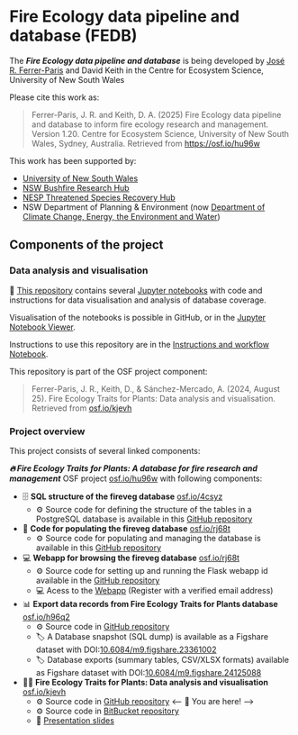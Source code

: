 # Fire Ecology data pipeline and database (FEDB)

The ***Fire Ecology data pipeline and database*** is being developed by  [José R. Ferrer-Paris](https://github.com/jrfep) and David Keith in the Centre for Ecosystem Science, University of New South Wales

Please cite this work as:

> Ferrer-Paris, J. R. and Keith, D. A. (2025) Fire Ecology data pipeline and database to inform fire ecology research and management. Version 1.20. Centre for Ecosystem Science, University of New South Wales, Sydney, Australia. Retrieved from <https://osf.io/hu96w>

This work has been supported by:

- [University of New South Wales](https://www.unsw.edu.au/)
- [NSW Bushfire Research Hub](https://www.bushfirehub.org/)
- [NESP Threatened Species Recovery Hub](https://www.nespthreatenedspecies.edu.au/)
- NSW Department of Planning & Environment (now [Department of Climate Change, Energy, the Environment and Water](https://www.nsw.gov.au/departments-and-agencies/dcceew))

## Components of the project

### Data analysis and visualisation

:dart: [This repository](https://github.com/ces-unsw-edu-au/fireveg-analysis) contains several [Jupyter notebooks](https://jupyter.org/try) with code and instructions for data visualisation and analysis of database coverage.

Visualisation of the notebooks is possible in GitHub, or in the [Jupyter Notebook Viewer](https://nbviewer.org/).

Instructions to use this repository are in the [Instructions and workflow Notebook](Instructions-and-workflow.ipynb). 

This repository is part of the OSF project component:

> Ferrer-Paris, J. R., Keith, D., & Sánchez-Mercado, A. (2024, August 25). Fire Ecology Traits for Plants: Data analysis and visualisation. Retrieved from [osf.io/kjevh](https://osf.io/kjevh/)

### Project overview

<!--// Need to update this figure
![Overview of project resources](figs/Fireveg-project-resources.png)
//-->
This project consists of several linked components:

***🔥 Fire Ecology Traits for Plants: A database for fire research and management*** OSF project [osf.io/hu96w](https://osf.io/hu96w/) with following components:

  - :file_cabinet: **SQL structure of the fireveg database** [osf.io/4csyz](https://osf.io/4csyz)
    - :gear: Source code for defining the structure of the tables in a PostgreSQL database is available in this [GitHub repository](https://github.com/ces-unsw-edu-au/fireveg-db) 
  - :briefcase: **Code for populating the fireveg database** [osf.io/rj68t](https://osf.io/znuge)
    - :gear: Source code for populating and managing the database is available in this [GitHub repository](https://github.com/ces-unsw-edu-au/fireveg-db-imports) 
  - :computer: **Webapp for browsing the fireveg database** [osf.io/rj68t](https://osf.io/rj68t)
    - :gear: Source code for setting up and running the Flask webapp id available in the [GitHub repository](https://github.com/ces-unsw-edu-au/fireveg-webapp)
    - :computer: Acess to the [Webapp](http://fireecologyplants.net) (Register with a verified email address)
  - :bar_chart: **Export data records from Fire Ecology Traits for Plants database** [osf.io/h96q2](https://osf.io/h96q2/)
    - :gear: Source code in [GitHub repository](https://github.com/ces-unsw-edu-au/fireveg-db-exports/)
    - :label: A Database snapshot (SQL dump) is available as a Figshare dataset with DOI:[10.6084/m9.figshare.23361002](https://doi.org/10.6084/m9.figshare.23361002)
    - :label: Database exports (summary tables, CSV/XLSX formats) available as Figshare dataset with DOI:[10.6084/m9.figshare.24125088](https://doi.org/10.6084/m9.figshare.24125088)
  - :technologist: **Fire Ecology Traits for Plants: Data analysis and visualisation** [osf.io/kjevh](https://osf.io/kjevh)
    - :gear: Source code in [GitHub repository](https://github.com/ces-unsw-edu-au/fireveg-analysis) <-- :dart: You are here! -->
    - :gear: Source code in [BitBucket repository](https://bitbucket.org/fireveg/fireveg-presentations)
    - :speech_balloon: [Presentation slides](https://rpubs.com/jrfep/firevegdb-ESA2023) 


